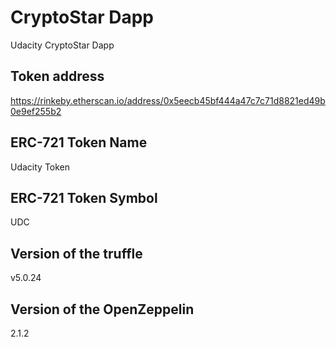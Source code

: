 # CryptoStar Dapp
Udacity CryptoStar Dapp

## Token address
https://rinkeby.etherscan.io/address/0x5eecb45bf444a47c7c71d8821ed49b0e9ef255b2

## ERC-721 Token Name
Udacity Token

## ERC-721 Token Symbol
UDC

## Version of the truffle
v5.0.24

## Version of the OpenZeppelin
2.1.2
